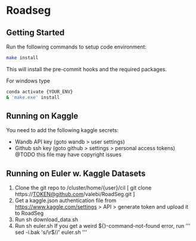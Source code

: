 # Roadseg

## Getting Started

Run the following commands to setup code environment:
```bash
make install
```
This will install the pre-commit hooks and the required packages.

For windows type
 ```bash
conda activate {YOUR_ENV}
& 'make.exe' install
```
## Running on Kaggle
You need to add the following kaggle secrets:
- Wandb API key (goto wandb > user settings)
- Github ssh key (goto github > settings > personal access tokens)
@TODO this file may have copyright issues

## Running on Euler w. Kaggle Datasets
1. Clone the git repo to /cluster/home/{user}/cil 
[ git clone https://TOKEN@github.com/valebi/RoadSeg.git ]
2. Get a kaggle.json authentication file from https://www.kaggle.com/settings > API > generate token and upload it to RoadSeg
3. Run sh download_data.sh
4. Run sh euler.sh
If you get a weird ${}-command-not-found error, run 
'''
sed -i.bak 's/\r$//' euler.sh
'''